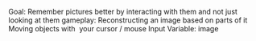 Goal: Remember pictures better by interacting with them and not just looking at them
gameplay: Reconstructing an image based on parts of it Moving objects with  your cursor / mouse
Input Variable:  image 